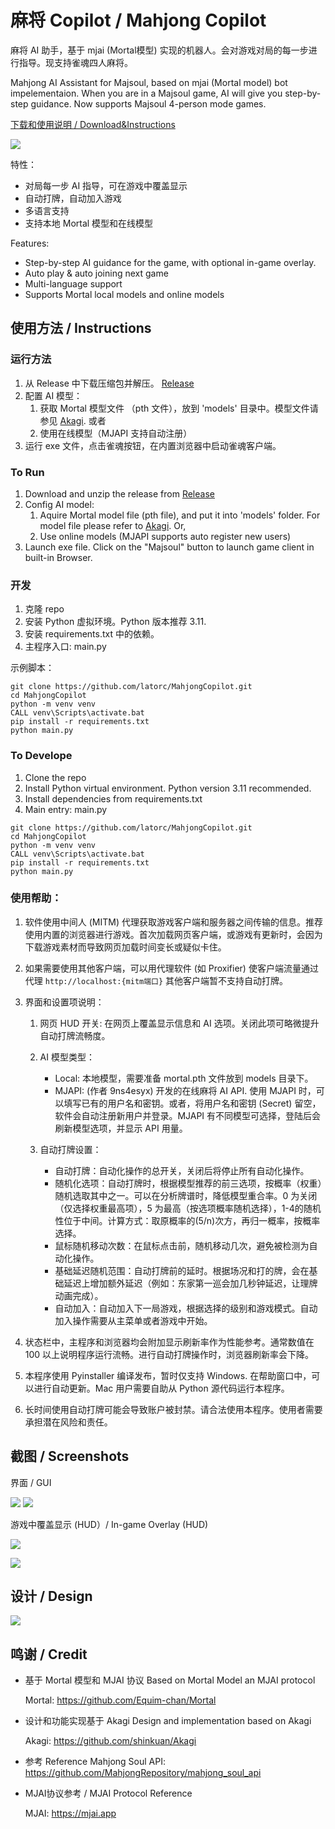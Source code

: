 # 麻将 Copilot / Mahjong Copilot

麻将 AI 助手，基于 mjai (Mortal模型) 实现的机器人。会对游戏对局的每一步进行指导。现支持雀魂四人麻将。

Mahjong AI Assistant for Majsoul, based on mjai (Mortal model) bot impelementaion. When you are in a Majsoul game, AI will give you step-by-step guidance. Now supports Majsoul 4-person mode games.

[下载和使用说明 / Download&Instructions](#instructions)

![](assets/shot3_lower.png)

特性：

- 对局每一步 AI 指导，可在游戏中覆盖显示
- 自动打牌，自动加入游戏
- 多语言支持
- 支持本地 Mortal 模型和在线模型

Features:

- Step-by-step AI guidance for the game, with optional in-game overlay.
- Auto play & auto joining next game
- Multi-language support
- Supports Mortal local models and online models

<a id="instructions"></a>

## 使用方法 / Instructions

### 运行方法

1. 从 Release 中下载压缩包并解压。 [Release](https://github.com/latorc/MahjongCopilot/releases)
2. 配置 AI 模型：
   1. 获取 Mortal 模型文件 （pth 文件），放到 'models' 目录中。模型文件请参见 [Akagi](https://github.com/shinkuan/Akagi?tab=readme-ov-file#installation). 或者
   2. 使用在线模型（MJAPI 支持自动注册）
3. 运行 exe 文件，点击雀魂按钮，在内置浏览器中启动雀魂客户端。

### To Run

1. Download and unzip the release from [Release](https://github.com/latorc/MahjongCopilot/releases)
2. Config AI model:
   1. Aquire Mortal model file (pth file), and put it into 'models' folder. For model file please refer to [Akagi](https://github.com/shinkuan/Akagi?tab=readme-ov-file#installation). Or,
   2. Use online models (MJAPI supports auto register new users)
3. Launch exe file. Click on the "Majsoul" button to launch game client in built-in Browser.

### 开发

1. 克隆 repo
2. 安装 Python 虚拟环境。Python 版本推荐 3.11.
3. 安装 requirements.txt 中的依赖。
4. 主程序入口: main.py

示例脚本：

```batch
git clone https://github.com/latorc/MahjongCopilot.git
cd MahjongCopilot
python -m venv venv
CALL venv\Scripts\activate.bat
pip install -r requirements.txt
python main.py
```

### To Develope

1. Clone the repo
2. Install Python virtual environment. Python version 3.11 recommended.
3. Install dependencies from requirements.txt
4. Main entry: main.py

```batch
git clone https://github.com/latorc/MahjongCopilot.git
cd MahjongCopilot
python -m venv venv
CALL venv\Scripts\activate.bat
pip install -r requirements.txt
python main.py
```

### 使用帮助：

1. 软件使用中间人 (MITM) 代理获取游戏客户端和服务器之间传输的信息。推荐使用内置的浏览器进行游戏。首次加载网页客户端，或游戏有更新时，会因为下载游戏素材而导致网页加载时间变长或疑似卡住。
2. 如果需要使用其他客户端，可以用代理软件 (如 Proxifier) 使客户端流量通过代理 ```http://localhost:{mitm端口}```  其他客户端暂不支持自动打牌。
3. 界面和设置项说明：
   
   1. 网页 HUD 开关: 在网页上覆盖显示信息和 AI 选项。关闭此项可略微提升自动打牌流畅度。
   2. AI 模型类型：
      
      - Local: 本地模型，需要准备 mortal.pth 文件放到 models 目录下。
      - MJAPI: (作者 9ns4esyx) 开发的在线麻将 AI API. 使用 MJAPI 时，可以填写已有的用户名和密钥。或者，将用户名和密钥 (Secret) 留空，软件会自动注册新用户并登录。MJAPI 有不同模型可选择，登陆后会刷新模型选项，并显示 API 用量。
   3. 自动打牌设置：
      
      - 自动打牌：自动化操作的总开关，关闭后将停止所有自动化操作。
      - 随机化选项：自动打牌时，根据模型推荐的前三选项，按概率（权重）随机选取其中之一。可以在分析牌谱时，降低模型重合率。0 为关闭（仅选择权重最高项），5 为最高（按选项概率随机选择），1-4的随机性位于中间。计算方式：取原概率的(5/n)次方，再归一概率，按概率选择。
      - 鼠标随机移动次数：在鼠标点击前，随机移动几次，避免被检测为自动化操作。
      - 基础延迟随机范围：自动打牌前的延时。根据场况和打的牌，会在基础延迟上增加额外延迟（例如：东家第一巡会加几秒钟延迟，让理牌动画完成）。
      - 自动加入：自动加入下一局游戏，根据选择的级别和游戏模式。自动加入操作需要从主菜单或者游戏中开始。
4. 状态栏中，主程序和浏览器均会附加显示刷新率作为性能参考。通常数值在 100 以上说明程序运行流畅。进行自动打牌操作时，浏览器刷新率会下降。
5. 本程序使用 Pyinstaller 编译发布，暂时仅支持 Windows. 在帮助窗口中，可以进行自动更新。Mac 用户需要自助从 Python 源代码运行本程序。
6. 长时间使用自动打牌可能会导致账户被封禁。请合法使用本程序。使用者需要承担潜在风险和责任。

## 截图 / Screenshots

界面 / GUI

![](assets/shot1.png)
![](assets/settings.png)

游戏中覆盖显示 (HUD）/ In-game Overlay (HUD)

![](assets/shot2.png)

![](assets/shot3.png)

## 设计 / Design

![](assets/design_struct.png)

## 鸣谢 / Credit

- 基于 Mortal 模型和 MJAI 协议
  Based on Mortal Model an MJAI protocol
  
  Mortal: https://github.com/Equim-chan/Mortal
- 设计和功能实现基于 Akagi
  Design and implementation based on Akagi
  
  Akagi: https://github.com/shinkuan/Akagi
- 参考 Reference
  Mahjong Soul API: https://github.com/MahjongRepository/mahjong_soul_api
- MJAI协议参考 / MJAI Protocol Reference
  
  MJAI: https://mjai.app

